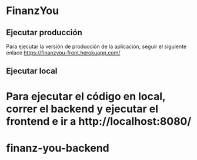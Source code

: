 # FinanzYou

## Ejecutar producción
Para ejecutar la versión de producción de la aplicación, seguir el siguiente enlace https://finanzyou-front.herokuapp.com/

## Ejecutar local
Para ejecutar el código en local, correr el backend y ejecutar el frontend e ir a http://localhost:8080/
=======
# finanz-you-backend